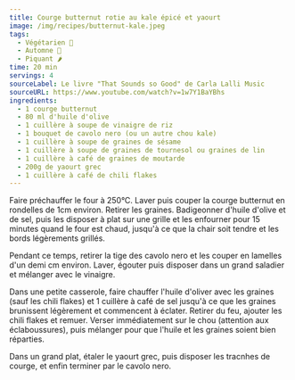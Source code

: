 ```yaml
---
title: Courge butternut rotie au kale épicé et yaourt
image: /img/recipes/butternut-kale.jpeg
tags:
  - Végétarien 🌿
  - Automne 🍂
  - Piquant 🌶
time: 20 min
servings: 4
sourceLabel: Le livre "That Sounds so Good" de Carla Lalli Music
sourceURL: https://www.youtube.com/watch?v=1w7Y1BaYBhs
ingredients:
  - 1 courge butternut
  - 80 ml d'huile d'olive
  - 1 cuillère à soupe de vinaigre de riz
  - 1 bouquet de cavolo nero (ou un autre chou kale)
  - 1 cuillère à soupe de graines de sésame
  - 1 cuillère à soupe de graines de tournesol ou graines de lin
  - 1 cuillère à café de graines de moutarde
  - 200g de yaourt grec
  - 1 cuillère à café de chili flakes
---
```

F﻿aire préchauffer le four à 250°C. Laver puis couper la courge butternut en rondelles de 1cm environ. Retirer les graines. Badigeonner d'huile d'olive et de sel, puis les disposer à plat sur une grille et les enfourner pour 15 minutes quand le four est chaud, jusqu'à ce que la chair soit tendre et les bords légèrements grillés.

P﻿endant ce temps, retirer la tige des cavolo nero et les couper en lamelles d'un demi cm environ. Laver, égouter puis disposer dans un grand saladier et mélanger avec le vinaigre.

D﻿ans une petite casserole, faire chauffer l'huile d'oliver avec les graines (sauf les chili flakes) et 1 cuillère à café de sel jusqu'à ce que les graines brunissent légèrement et commencent à éclater. Retirer du feu, ajouter les chili flakes et remuer. Verser immédiatement sur le chou (attention aux éclaboussures), puis mélanger pour que l'huile et les graines soient bien réparties.

D﻿ans un grand plat, étaler le yaourt grec, puis disposer les tracnhes de courge, et enfin terminer par le cavolo nero.